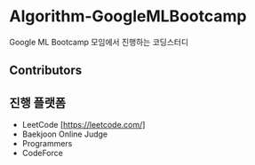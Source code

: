 # Algorithm-GoogleMLBootcamp
Google ML Bootcamp 모임에서 진행하는 코딩스터디

## Contributors

## 진행 플랫폼
- LeetCode [https://leetcode.com/]
- Baekjoon Online Judge
- Programmers
- CodeForce
